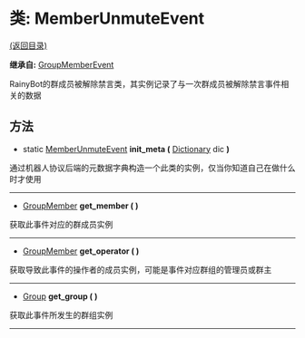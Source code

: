 # 类: MemberUnmuteEvent  
[(返回目录)](README.md)  
  
**继承自:** [GroupMemberEvent](GroupMemberEvent.md)  
  
RainyBot的群成员被解除禁言类，其实例记录了与一次群成员被解除禁言事件相关的数据  
  
## 方法 
  
- static [MemberUnmuteEvent](MemberUnmuteEvent.md) **init_meta (** [Dictionary](https://docs.godotengine.org/en/latest/classes/class_dictionary.html) dic **)**  
  
通过机器人协议后端的元数据字典构造一个此类的实例，仅当你知道自己在做什么时才使用  
  
---  
  
- [GroupMember](GroupMember.md) **get_member ( )**  
  
获取此事件对应的群成员实例  
  
---  
  
- [GroupMember](GroupMember.md) **get_operator ( )**  
  
获取导致此事件的操作者的成员实例，可能是事件对应群组的管理员或群主  
  
---  
  
- [Group](Group.md) **get_group ( )**  
  
获取此事件所发生的群组实例  
  
---  
  

